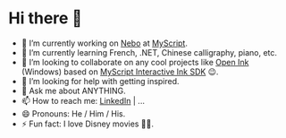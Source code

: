 Hi there 👋
===========

- 🔭 I’m currently working on [Nebo](https://www.nebo.app) at [MyScript](https://www.myscript.com).
- 🌱 I’m currently learning French, .NET, Chinese calligraphy, piano, etc.
- 👯 I’m looking to collaborate on any cool projects like [Open Ink](https://github.com/jingkecn/OpenInk.Windows) (Windows) based on [MyScript Interactive Ink SDK](https://www.myscript.com/interactive-ink) 😉.
- 🤔 I’m looking for help with getting inspired.
- 💬 Ask me about ANYTHING.
- 📫 How to reach me: [LinkedIn](https://www.linkedin.com/in/jingkecn/) | ...
- 😄 Pronouns: He / Him / His.
- ⚡ Fun fact: I love Disney movies 🤦‍♂️.
